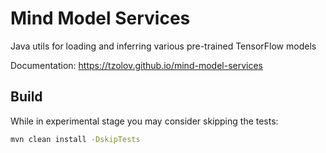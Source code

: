 # Mind Model Services

Java utils for loading and inferring various pre-trained TensorFlow models

Documentation: https://tzolov.github.io/mind-model-services

## Build

While in experimental stage you may consider skipping the tests:

```bash
mvn clean install -DskipTests
```

